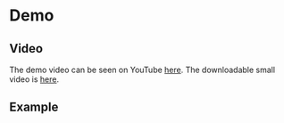 # Demo

## Video

The demo video can be seen on YouTube [here](https://youtu.be/XrZhC7uz-2g). The downloadable small video is [here](./ZVER.mp4).

## Example
